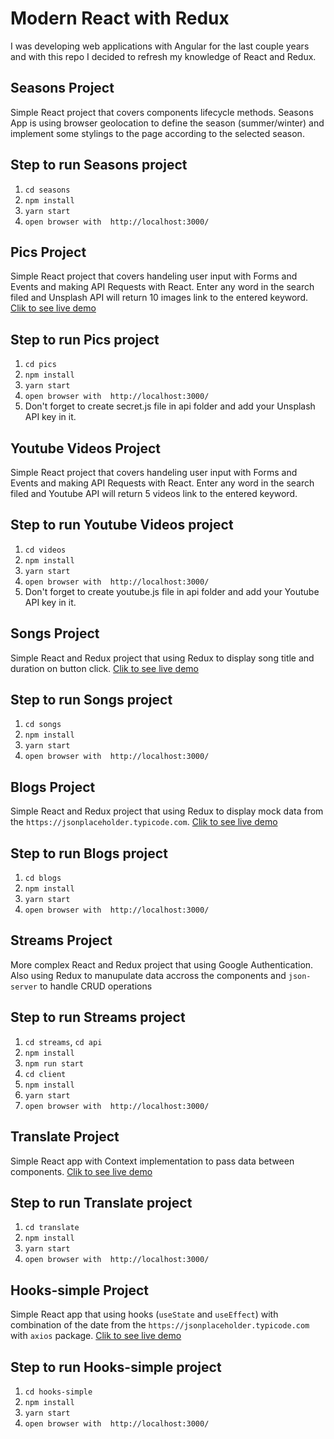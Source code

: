 # Modern React with Redux

I was developing web applications with Angular for the last couple years and with this repo I decided to refresh my knowledge of React and Redux.

## Seasons Project

Simple React project that covers components lifecycle methods. Seasons App is using browser geolocation to define the season (summer/winter) and implement some stylings to the page according to the selected season.

## Step to run Seasons project

1. `cd seasons`
2. `npm install`
3. `yarn start`
4. `open browser with  http://localhost:3000/`

## Pics Project

Simple React project that covers handeling user input with Forms and Events and making API Requests with React. Enter any word in the search filed and Unsplash API will return 10 images link to the entered keyword.
[Clik to see live demo](http://artprofi.react-unsplash-pics.surge.sh)

## Step to run Pics project

1. `cd pics`
2. `npm install`
3. `yarn start`
4. `open browser with  http://localhost:3000/`
5. Don't forget to create secret.js file in api folder and add your Unsplash API key in it.

## Youtube Videos Project

Simple React project that covers handeling user input with Forms and Events and making API Requests with React. Enter any word in the search filed and Youtube API will return 5 videos link to the entered keyword.

## Step to run Youtube Videos project

1. `cd videos`
2. `npm install`
3. `yarn start`
4. `open browser with  http://localhost:3000/`
5. Don't forget to create youtube.js file in api folder and add your Youtube API key in it.

## Songs Project

Simple React and Redux project that using Redux to  display song title and duration on button click.
[Clik to see live demo](http://artprofi.react-redux-songs.surge.sh)

## Step to run Songs project

1. `cd songs`
2. `npm install`
3. `yarn start`
4. `open browser with  http://localhost:3000/`

## Blogs Project

Simple React and Redux project that using Redux to display mock data from the `https://jsonplaceholder.typicode.com`.
[Clik to see live demo](http://artprofi-react-redux-blogs.surge.sh)

## Step to run Blogs project

1. `cd blogs`
2. `npm install`
3. `yarn start`
4. `open browser with  http://localhost:3000/`

## Streams Project

More complex React and Redux project that using Google Authentication. Also using Redux to manupulate data accross the components and `json-server` to handle CRUD operations

## Step to run Streams project

1. `cd streams`, `cd api`
2. `npm install`
3. `npm run start`
4. `cd client`
5. `npm install`
6. `yarn start`
7. `open browser with  http://localhost:3000/`

## Translate Project

Simple React app with Context implementation to pass data between components.
[Clik to see live demo](http://artprofi-react-redux-translate.surge.sh)

## Step to run Translate project

1. `cd translate`
2. `npm install`
3. `yarn start`
4. `open browser with  http://localhost:3000/`

## Hooks-simple Project

Simple React app that using hooks (`useState` and `useEffect`) with combination of the date from the `https://jsonplaceholder.typicode.com` with `axios` package.
[Clik to see live demo](http://artprofi-react-redux-hooks-simple.surge.sh)

## Step to run Hooks-simple project

1. `cd hooks-simple`
2. `npm install`
3. `yarn start`
4. `open browser with  http://localhost:3000/`
